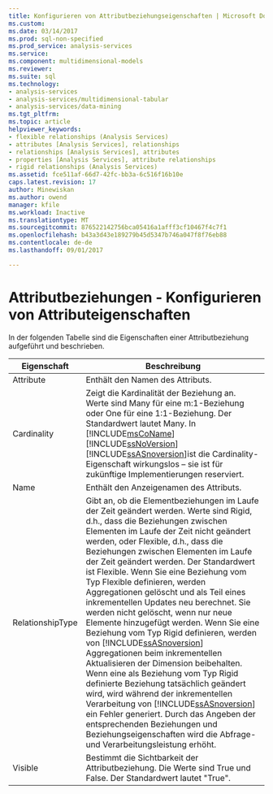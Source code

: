 ```yaml
---
title: Konfigurieren von Attributbeziehungseigenschaften | Microsoft Docs
ms.custom: 
ms.date: 03/14/2017
ms.prod: sql-non-specified
ms.prod_service: analysis-services
ms.service: 
ms.component: multidimensional-models
ms.reviewer: 
ms.suite: sql
ms.technology:
- analysis-services
- analysis-services/multidimensional-tabular
- analysis-services/data-mining
ms.tgt_pltfrm: 
ms.topic: article
helpviewer_keywords:
- flexible relationships (Analysis Services)
- attributes [Analysis Services], relationships
- relationships [Analysis Services], attributes
- properties [Analysis Services], attribute relationships
- rigid relationships (Analysis Services)
ms.assetid: fce511af-66d7-42fc-bb3a-6c516f16b10e
caps.latest.revision: 17
author: Minewiskan
ms.author: owend
manager: kfile
ms.workload: Inactive
ms.translationtype: MT
ms.sourcegitcommit: 876522142756bca05416a1afff3cf10467f4c7f1
ms.openlocfilehash: b43a3d43e189279b45d5347b746a047f8f76eb88
ms.contentlocale: de-de
ms.lasthandoff: 09/01/2017

---
```

# <a name="attribute-relationships---configure-attribute-properties"></a>Attributbeziehungen - Konfigurieren von Attributeigenschaften
  In der folgenden Tabelle sind die Eigenschaften einer Attributbeziehung aufgeführt und beschrieben.  
  
|Eigenschaft|Beschreibung|  
|--------------|-----------------|  
|Attribute|Enthält den Namen des Attributs.|  
|Cardinality|Zeigt die Kardinalität der Beziehung an. Werte sind Many für eine m:1-Beziehung oder One für eine 1:1-Beziehung. Der Standardwert lautet Many. In [!INCLUDE[msCoName](../../includes/msconame-md.md)] [!INCLUDE[ssNoVersion](../../includes/ssnoversion-md.md)] [!INCLUDE[ssASnoversion](../../includes/ssasnoversion-md.md)]ist die Cardinality-Eigenschaft wirkungslos – sie ist für zukünftige Implementierungen reserviert.|  
|Name|Enthält den Anzeigenamen des Attributs.|  
|RelationshipType|Gibt an, ob die Elementbeziehungen im Laufe der Zeit geändert werden. Werte sind Rigid, d.h., dass die Beziehungen zwischen Elementen im Laufe der Zeit nicht geändert werden, oder Flexible, d.h., dass die Beziehungen zwischen Elementen im Laufe der Zeit geändert werden. Der Standardwert ist Flexible. Wenn Sie eine Beziehung vom Typ Flexible definieren, werden Aggregationen gelöscht und als Teil eines inkrementellen Updates neu berechnet. Sie werden nicht gelöscht, wenn nur neue Elemente hinzugefügt werden. Wenn Sie eine Beziehung vom Typ Rigid definieren, werden von [!INCLUDE[ssASnoversion](../../includes/ssasnoversion-md.md)] Aggregationen beim inkrementellen Aktualisieren der Dimension beibehalten. Wenn eine als Beziehung vom Typ Rigid definierte Beziehung tatsächlich geändert wird, wird während der inkrementellen Verarbeitung von [!INCLUDE[ssASnoversion](../../includes/ssasnoversion-md.md)] ein Fehler generiert. Durch das Angeben der entsprechenden Beziehungen und Beziehungseigenschaften wird die Abfrage- und Verarbeitungsleistung erhöht.|  
|Visible|Bestimmt die Sichtbarkeit der Attributbeziehung. Die Werte sind True und False. Der Standardwert lautet "True".|  
  
  

